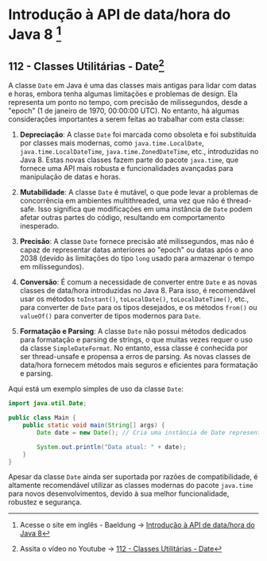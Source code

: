 # Introdução à API de data/hora do Java 8 [^01]

[^01]: Acesse o site em inglês -
Baeldung -> [Introdução à API de data/hora do Java 8](https://www.baeldung.com/java-8-date-time-intro)

## 112 - Classes Utilitárias - Date[^02]

[^02]: Assita o vídeo no Youtube -> [112 - Classes Utilitárias - Date](https://abre.ai/iOQR)

A classe `Date` em Java é uma das classes mais antigas para lidar com datas e horas, embora tenha algumas limitações e
problemas de design. Ela representa um ponto no tempo, com precisão de milissegundos, desde a "epoch" (1 de janeiro de
1970, 00:00:00 UTC). No entanto, há algumas considerações importantes a serem feitas ao trabalhar com esta classe:

1. **Depreciação**: A classe `Date` foi marcada como obsoleta e foi substituída por classes mais modernas,
   como `java.time.LocalDate`, `java.time.LocalDateTime`, `java.time.ZonedDateTime`, etc., introduzidas no Java 8. Estas
   novas classes fazem parte do pacote `java.time`, que fornece uma API mais robusta e funcionalidades avançadas para
   manipulação de datas e horas.

2. **Mutabilidade**: A classe `Date` é mutável, o que pode levar a problemas de concorrência em ambientes multithreaded,
   uma vez que não é thread-safe. Isso significa que modificações em uma instância de `Date` podem afetar outras partes
   do código, resultando em comportamento inesperado.

3. **Precisão**: A classe `Date` fornece precisão até milissegundos, mas não é capaz de representar datas anteriores
   ao "epoch" ou datas após o ano 2038 (devido às limitações do tipo `long` usado para armazenar o tempo em
   milissegundos).

4. **Conversão**: É comum a necessidade de converter entre `Date` e as novas classes de data/hora introduzidas no Java
   8. Para isso, é recomendável usar os métodos `toInstant()`, `toLocalDate()`, `toLocalDateTime()`, etc., para
   converter de `Date` para os tipos desejados, e os métodos `from()` ou `valueOf()` para converter de tipos modernos
   para `Date`.

5. **Formatação e Parsing**: A classe `Date` não possui métodos dedicados para formatação e parsing de strings, o que
   muitas vezes requer o uso da classe `SimpleDateFormat`. No entanto, essa classe é conhecida por ser thread-unsafe e
   propensa a erros de parsing. As novas classes de data/hora fornecem métodos mais seguros e eficientes para formatação
   e parsing.

Aqui está um exemplo simples de uso da classe `Date`:

```java
import java.util.Date;

public class Main {
    public static void main(String[] args) {
        Date date = new Date(); // Cria uma instância de Date representando o momento atual

        System.out.println("Data atual: " + date);
    }
}
```

Apesar da classe `Date` ainda ser suportada por razões de compatibilidade, é altamente recomendável utilizar as classes
modernas do pacote `java.time` para novos desenvolvimentos, devido à sua melhor funcionalidade, robustez e segurança.
